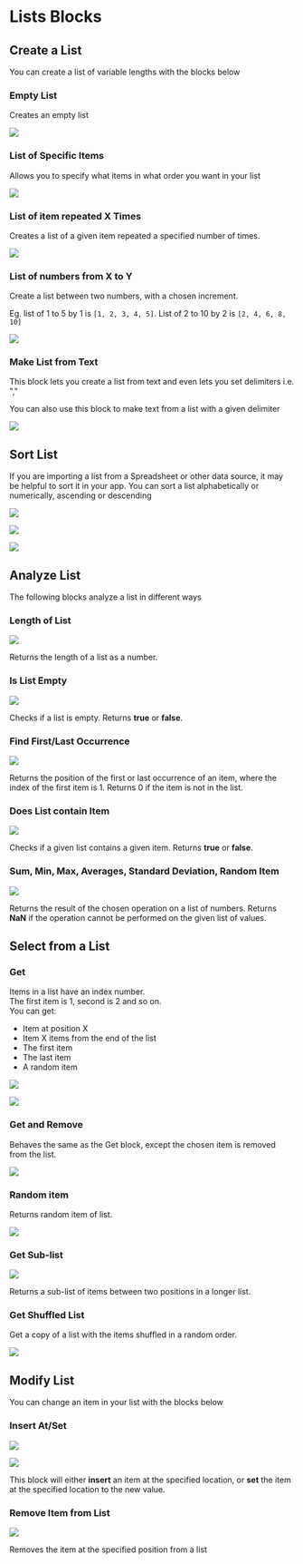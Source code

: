 # Lists Blocks

## Create a List

You can create a list of variable lengths with the blocks below

### Empty List

Creates an empty list

![](.gitbook/assets/list-emp.png)

### List of Specific Items

Allows you to specify what items in what order you want in your list

![](.gitbook/assets/list-preset.png)

### List of item repeated X Times

Creates a list of a given item repeated a specified number of times.

![](.gitbook/assets/list-repeat.png)

### List of numbers from X to Y

Create a list between two numbers, with a chosen increment.

Eg. list of 1 to 5 by 1 is `[1, 2, 3, 4, 5]`. List of 2 to 10 by 2 is `[2, 4, 6, 8, 10]`

![](.gitbook/assets/list-nums.png)

### Make List from Text

This block lets you create a list from text and even lets you set delimiters i.e. ","

You can also use this block to make text from a list with a given delimiter

![](.gitbook/assets/list-delim.png)

## Sort List

If you are importing a list from a Spreadsheet or other data source, it may be helpful to sort it in your app. You can sort a list alphabetically or numerically, ascending or descending

![](.gitbook/assets/list-sort.png)

![](.gitbook/assets/list-num-asc.png)

![](.gitbook/assets/list-num-desc.png)

## Analyze List

The following blocks analyze a list in different ways

### Length of List

![](.gitbook/assets/list-len.png)

Returns the length of a list as a number.

### Is List Empty

![](.gitbook/assets/list-isemp.png)

Checks if a list is empty. Returns **true** or **false**.

### Find First/Last Occurrence

![](.gitbook/assets/list-find.png)

Returns the position of the first or last occurrence of an item, where the index of the first item is 1. Returns 0 if the item is not in the list.

### Does List contain Item

![](.gitbook/assets/list-contain.png)

Checks if a given list contains a given item. Returns **true** or **false**.

### Sum, Min, Max, Averages, Standard Deviation, Random Item

![](.gitbook/assets/list-ops.png)

Returns the result of the chosen operation on a list of numbers. Returns **NaN** if the operation cannot be performed on the given list of values.

## Select from a List

### Get

Items in a list have an index number. \
The first item is 1, second is 2 and so on. \
You can get:

* Item at position X
* Item X items from the end of the list
* The first item
* The last item
* A random item

![](.gitbook/assets/list-get.png)

![](.gitbook/assets/list-getnum.png)

### Get and Remove

Behaves the same as the Get block, except the chosen item is removed from the list.

![](.gitbook/assets/list-getandremove.png)

### Random item

Returns random item of list.

![](.gitbook/assets/list-ran.png)

### Get Sub-list

![](.gitbook/assets/list-sub.png)

Returns a sub-list of items between two positions in a longer list.

### Get Shuffled List

Get a copy of a list with the items shuffled in a random order.



![](.gitbook/assets/list-shuffle.png)

## Modify List

You can change an item in your list with the blocks below

### Insert At/Set

![](.gitbook/assets/list-insert.png)

![](.gitbook/assets/list-insertlast.png)

This block will either **insert** an item at the specified location, or **set** the item at the specified location to the new value.

### Remove Item from List

![](.gitbook/assets/list-remove.png)

Removes the item at the specified position from a list
